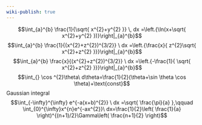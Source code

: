 ```yaml
---
wiki-publish: true
---
```

$$\int_{a}^{b} \frac{1}{\sqrt{ x^{2}+y^{2} }} \, dx =\left.{\ln(x+\sqrt{ x^{2}+y^{2} })}\right|_{a}^{b}$$
$$\int_{a}^{b} \frac{1}{(x^{2}+z^{2})^{3/2}} \ dx =\left.{\frac{x}{ z^{2}\sqrt{ x^{2}+z^{2} }}}\right|_{a}^{b}$$
$$\int_{a}^{b} \frac{x}{(x^{2}+z^{2})^{3/2}} \ dx =\left.{-\frac{1}{ \sqrt{ x^{2}+z^{2} }}}\right|_{a}^{b}$$
$$\int_{} \cos ^{2}\theta\ d\theta=\frac{1}{2}(\theta+\sin \theta \cos \theta)+\text{const}$$
Gaussian integral
$$\int_{-\infty}^{\infty} e^{-a(x+b)^{2}} \ dx =\sqrt{ \frac{\pi}{a} },\qquad \int_{0}^{\infty}x^{n}e^{-ax^{2}}\ dx=\frac{1}{2}\left( \frac{1}{a} \right)^{(n+1)/2}\Gamma\left( \frac{n+1}{2} \right)$$
